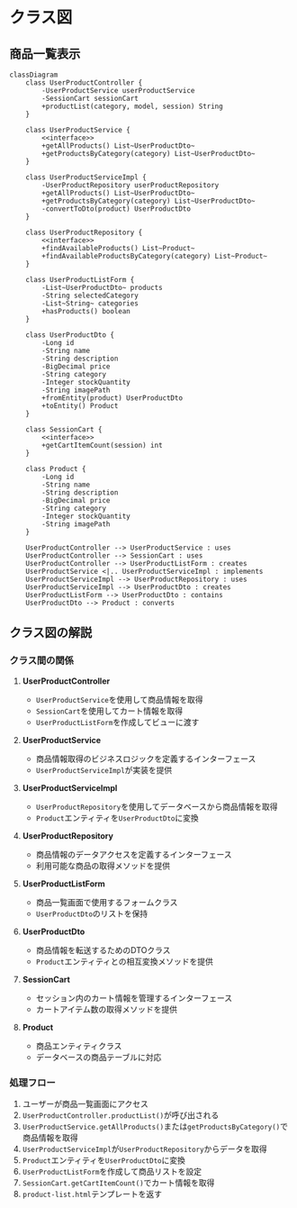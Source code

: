 # クラス図

## 商品一覧表示

```mermaid
classDiagram
    class UserProductController {
        -UserProductService userProductService
        -SessionCart sessionCart
        +productList(category, model, session) String
    }
    
    class UserProductService {
        <<interface>>
        +getAllProducts() List~UserProductDto~
        +getProductsByCategory(category) List~UserProductDto~
    }
    
    class UserProductServiceImpl {
        -UserProductRepository userProductRepository
        +getAllProducts() List~UserProductDto~
        +getProductsByCategory(category) List~UserProductDto~
        -convertToDto(product) UserProductDto
    }
    
    class UserProductRepository {
        <<interface>>
        +findAvailableProducts() List~Product~
        +findAvailableProductsByCategory(category) List~Product~
    }
    
    class UserProductListForm {
        -List~UserProductDto~ products
        -String selectedCategory
        -List~String~ categories
        +hasProducts() boolean
    }
    
    class UserProductDto {
        -Long id
        -String name
        -String description
        -BigDecimal price
        -String category
        -Integer stockQuantity
        -String imagePath
        +fromEntity(product) UserProductDto
        +toEntity() Product
    }
    
    class SessionCart {
        <<interface>>
        +getCartItemCount(session) int
    }
    
    class Product {
        -Long id
        -String name
        -String description
        -BigDecimal price
        -String category
        -Integer stockQuantity
        -String imagePath
    }

    UserProductController --> UserProductService : uses
    UserProductController --> SessionCart : uses
    UserProductController --> UserProductListForm : creates
    UserProductService <|.. UserProductServiceImpl : implements
    UserProductServiceImpl --> UserProductRepository : uses
    UserProductServiceImpl --> UserProductDto : creates
    UserProductListForm --> UserProductDto : contains
    UserProductDto --> Product : converts
```

## クラス図の解説

### クラス間の関係

1. **UserProductController**
   - `UserProductService`を使用して商品情報を取得
   - `SessionCart`を使用してカート情報を取得
   - `UserProductListForm`を作成してビューに渡す

2. **UserProductService**
   - 商品情報取得のビジネスロジックを定義するインターフェース
   - `UserProductServiceImpl`が実装を提供

3. **UserProductServiceImpl**
   - `UserProductRepository`を使用してデータベースから商品情報を取得
   - `Product`エンティティを`UserProductDto`に変換

4. **UserProductRepository**
   - 商品情報のデータアクセスを定義するインターフェース
   - 利用可能な商品の取得メソッドを提供

5. **UserProductListForm**
   - 商品一覧画面で使用するフォームクラス
   - `UserProductDto`のリストを保持

6. **UserProductDto**
   - 商品情報を転送するためのDTOクラス
   - `Product`エンティティとの相互変換メソッドを提供

7. **SessionCart**
   - セッション内のカート情報を管理するインターフェース
   - カートアイテム数の取得メソッドを提供

8. **Product**
   - 商品エンティティクラス
   - データベースの商品テーブルに対応

### 処理フロー

1. ユーザーが商品一覧画面にアクセス
2. `UserProductController.productList()`が呼び出される
3. `UserProductService.getAllProducts()`または`getProductsByCategory()`で商品情報を取得
4. `UserProductServiceImpl`が`UserProductRepository`からデータを取得
5. `Product`エンティティを`UserProductDto`に変換
6. `UserProductListForm`を作成して商品リストを設定
7. `SessionCart.getCartItemCount()`でカート情報を取得
8. `product-list.html`テンプレートを返す 